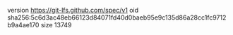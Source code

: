 version https://git-lfs.github.com/spec/v1
oid sha256:5c6d3ac48eb66123d84071fd40d0baeb95e9c135d86a28cc1fc9712b9a4ae170
size 13749
